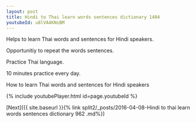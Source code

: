 ```yaml
---
layout: post
title: Hindi to Thai learn words sentences dictionary 1404 
youtubeId: u8lVA4KNsBM
---
```

 
 
Helps to learn Thai words and sentences for Hindi speakers.

Opportunitiy to repeat the words sentences. 

Practice Thai language. 
 
10 minutes practice every day. 
 
How to learn Thai words and sentences for Hindi speakers 
 
{% include youtubePlayer.html id=page.youtubeId %}
 
 
[Next]({{ site.baseurl }}{% link  split2/_posts/2016-04-08-Hindi to thai learn words sentences dictionary 962 .md%})
 
